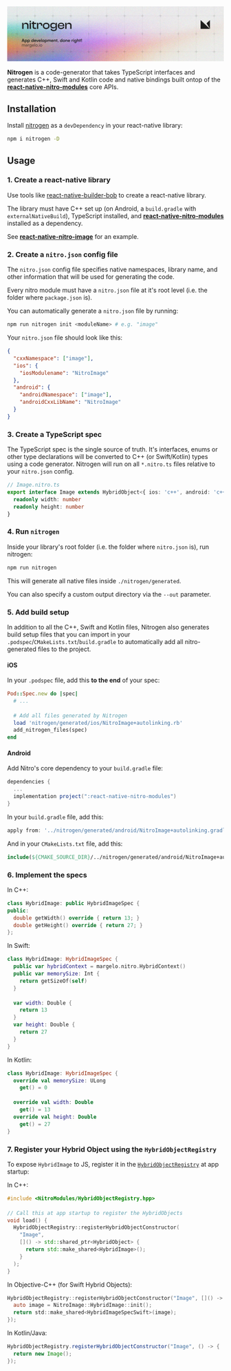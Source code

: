 <a href="https://margelo.io">
  <picture>
    <source media="(prefers-color-scheme: dark)" srcset="../../docs/img/banner-nitrogen-dark.png" />
    <source media="(prefers-color-scheme: light)" srcset="../../docs/img/banner-nitrogen-light.png" />
    <img alt="Nitrogen" src="../../docs/img/banner-nitrogen-light.png" />
  </picture>
</a>

<br />

**Nitrogen** is a code-generator that takes TypeScript interfaces and generates C++, Swift and Kotlin code and native bindings built ontop of the [**react-native-nitro-modules**](../react-native-nitro-modules/) core APIs.

## Installation

Install [nitrogen](https://npmjs.org/nitrogen) as a `devDependency` in your react-native library:
```sh
npm i nitrogen -D
```

## Usage

### 1. Create a react-native library

Use tools like [react-native-builder-bob](https://github.com/callstack/react-native-builder-bob) to create a react-native library.

The library must have C++ set up (on Android, a `build.gradle` with `externalNativeBuild`), TypeScript installed, and [**react-native-nitro-modules**](../react-native-nitro-modules/) installed as a dependency.

See [**react-native-nitro-image**](../react-native-nitro-image/) for an example.

### 2. Create a `nitro.json` config file

The `nitro.json` config file specifies native namespaces, library name, and other information that will be used for generating the code.

Every nitro module must have a `nitro.json` file at it's root level (i.e. the folder where `package.json` is).

You can automatically generate a `nitro.json` file by running:

```bash
npm run nitrogen init <moduleName> # e.g. "image"
```

Your `nitro.json` file should look like this:

```json
{
  "cxxNamespace": ["image"],
  "ios": {
    "iosModulename": "NitroImage"
  },
  "android": {
    "androidNamespace": ["image"],
    "androidCxxLibName": "NitroImage"
  }
}
```

### 3. Create a TypeScript spec

The TypeScript spec is the single source of truth. It's interfaces, enums or other type declarations will be converted to C++ (or Swift/Kotlin) types using a code generator. Nitrogen will run on all `*.nitro.ts` files relative to your `nitro.json` config.

```ts
// Image.nitro.ts
export interface Image extends HybridObject<{ ios: 'c++', android: 'c++' }> {
  readonly width: number
  readonly height: number
}
```

### 4. Run `nitrogen`

Inside your library's root folder (i.e. the folder where `nitro.json` is), run nitrogen:

```sh
npm run nitrogen
```

This will generate all native files inside `./nitrogen/generated`.

You can also specify a custom output directory via the `--out` parameter.

### 5. Add build setup

In addition to all the C++, Swift and Kotlin files, Nitrogen also generates build setup files that you can import in your `.podspec`/`CMakeLists.txt`/`build.gradle` to automatically add all nitro-generated files to the project.

#### iOS

In your `.podspec` file, add this **to the end** of your spec:

```ruby
Pod::Spec.new do |spec|
  # ...

  # Add all files generated by Nitrogen
  load 'nitrogen/generated/ios/NitroImage+autolinking.rb'
  add_nitrogen_files(spec)
end
```

#### Android

Add Nitro's core dependency to your `build.gradle` file:

```gradle
dependencies {
  ...
  implementation project(":react-native-nitro-modules")
}
```

In your `build.gradle` file, add this:

```gradle
apply from: '../nitrogen/generated/android/NitroImage+autolinking.gradle'
```

And in your `CMakeLists.txt` file, add this:

```cmake
include(${CMAKE_SOURCE_DIR}/../nitrogen/generated/android/NitroImage+autolinking.cmake)
```

### 6. Implement the specs

In C++:

```cpp
class HybridImage: public HybridImageSpec {
public:
  double getWidth() override { return 13; }
  double getHeight() override { return 27; }
};
```

In Swift:

```swift
class HybridImage: HybridImageSpec {
  public var hybridContext = margelo.nitro.HybridContext()
  public var memorySize: Int {
    return getSizeOf(self)
  }

  var width: Double {
    return 13
  }
  var height: Double {
    return 27
  }
}
```

In Kotlin:

```kotlin
class HybridImage: HybridImageSpec {
  override val memorySize: ULong
    get() = 0

  override val width: Double
    get() = 13
  override val height: Double
    get() = 27
}
```

### 7. Register your Hybrid Object using the `HybridObjectRegistry`

To expose `HybridImage` to JS, register it in the [`HybridObjectRegistry`](../react-native-nitro-modules/cpp/registry/HybridObjectRegistry.hpp) at app startup:

In C++:

```cpp
#include <NitroModules/HybridObjectRegistry.hpp>

// Call this at app startup to register the HybridObjects
void load() {
  HybridObjectRegistry::registerHybridObjectConstructor(
    "Image",
    []() -> std::shared_ptr<HybridObject> {
      return std::make_shared<HybridImage>();
    }
  );
}
```

In Objective-C++ (for Swift Hybrid Objects):

```mm
HybridObjectRegistry::registerHybridObjectConstructor("Image", []() -> std::shared_ptr<HybridObject> {
  auto image = NitroImage::HybridImage::init();
  return std::make_shared<HybridImageSpecSwift>(image);
});
```

In Kotlin/Java:

```java
HybridObjectRegistry.registerHybridObjectConstructor("Image", () -> {
  return new Image();
});
```
